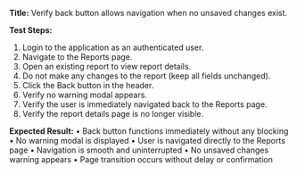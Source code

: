 **Title:** Verify back button allows navigation when no unsaved changes exist.

**Test Steps:**
1. Login to the application as an authenticated user.
2. Navigate to the Reports page.
3. Open an existing report to view report details.
4. Do not make any changes to the report (keep all fields unchanged).
5. Click the Back button in the header.
6. Verify no warning modal appears.
7. Verify the user is immediately navigated back to the Reports page.
8. Verify the report details page is no longer visible.

**Expected Result:**
• Back button functions immediately without any blocking
• No warning modal is displayed
• User is navigated directly to the Reports page
• Navigation is smooth and uninterrupted
• No unsaved changes warning appears
• Page transition occurs without delay or confirmation